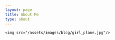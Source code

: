 ```yaml
---
layout: page
title: About Me
type: about
---
```






`<img src="/assets/images/blog/girl_plane.jpg"/>`


